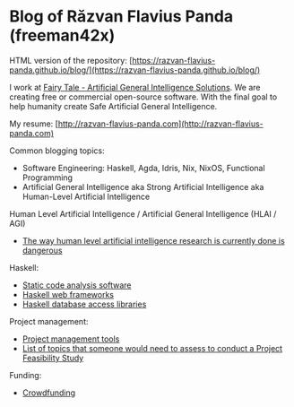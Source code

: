 # Blog of Răzvan Flavius Panda (freeman42x)

HTML version of the repository: [https://razvan-flavius-panda.github.io/blog/](https://razvan-flavius-panda.github.io/blog/)

I work at [Fairy Tale - Artificial General Intelligence Solutions](https://github.com/fairy-tale-agi-solutions). We are creating free or commercial open-source software. With the final goal to help humanity create Safe Artificial General Intelligence.

My resume: [http://razvan-flavius-panda.com](http://razvan-flavius-panda.com)

Common blogging topics:

* Software Engineering: Haskell, Agda, Idris, Nix, NixOS, Functional Programming
* Artificial General Intelligence aka Strong Artificial Intelligence aka Human-Level Artificial Intelligence

Human Level Artificial Intelligence  / Artificial General Intelligence (HLAI / AGI)

* [The way human level artificial intelligence research is currently done is dangerous](Articles/The%20way%20human%20level%20artificial%20intelligence%20research%20is%20currently%20done%20is%20dangerous)

Haskell:

* [Static code analysis software](Articles/Haskell%20static%20code%20analysis%20software#haskell-static-code-analysis-software)
* [Haskell web frameworks](Articles/Haskell%20web%20frameworks)
* [Haskell database access libraries](Articles/Haskell%20database%20access%20libraries)

Project management:

* [Project management tools](Articles/Project%20management%20tools)
* [List of topics that someone would need to assess to conduct a Project Feasibility Study](Articles/Project%20Feasibility%20Study%20Method/Project%20Feasibility%20Study%20Method)

Funding:

* [Crowdfunding](Articles/Crowdfunding)
